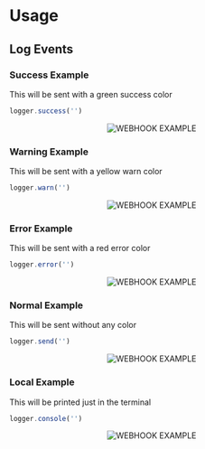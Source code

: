 # Usage

## Log Events

### Success Example
This will be sent with a green success color
```js
logger.success('')
```
<center>
<img src="https://cdn.discordapp.com/attachments/905017554794332201/951109552160530452/unknown.png" alt="WEBHOOK EXAMPLE" />
</center>

### Warning Example
This will be sent with a yellow warn color
```js
logger.warn('')
```
<center>
<img src="https://cdn.discordapp.com/attachments/905017554794332201/951109509718372352/unknown.png" alt="WEBHOOK EXAMPLE" />
</center>

### Error Example
This will be sent with a red error color
```js
logger.error('')
```
<center>
<img src="https://cdn.discordapp.com/attachments/905017554794332201/951109612331999272/unknown.png" alt="WEBHOOK EXAMPLE" />
</center>

### Normal Example
This will be sent without any color
```js
logger.send('')
```
<center>
<img src="https://cdn.discordapp.com/attachments/905017554794332201/951109696943710248/unknown.png" alt="WEBHOOK EXAMPLE" />
</center>

### Local Example
This will be printed just in the terminal
```js
logger​.console(​''​)
```
<center>
<img src="https://media.discordapp.net/attachments/905017554794332201/951109406265856010/unknown.png" alt="WEBHOOK EXAMPLE" />
</center>